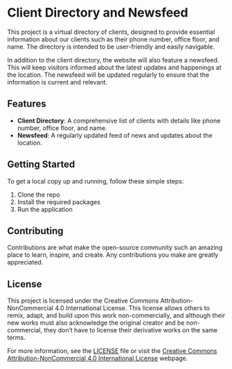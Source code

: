 # Client Directory and Newsfeed

This project is a virtual directory of clients, designed to provide essential information about our clients such as their phone number, office floor, and name. The directory is intended to be user-friendly and easily navigable.

In addition to the client directory, the website will also feature a newsfeed. This will keep visitors informed about the latest updates and happenings at the location. The newsfeed will be updated regularly to ensure that the information is current and relevant.

## Features

- **Client Directory**: A comprehensive list of clients with details like phone number, office floor, and name.
- **Newsfeed**: A regularly updated feed of news and updates about the location.

## Getting Started

To get a local copy up and running, follow these simple steps:

1. Clone the repo
2. Install the required packages
3. Run the application

## Contributing

Contributions are what make the open-source community such an amazing place to learn, inspire, and create. Any contributions you make are greatly appreciated.

## License

This project is licensed under the Creative Commons Attribution-NonCommercial 4.0 International License. This license allows others to remix, adapt, and build upon this work non-commercially, and although their new works must also acknowledge the original creator and be non-commercial, they don’t have to license their derivative works on the same terms.

For more information, see the [LICENSE](https://creativecommons.org/licenses/by-nc/4.0/) file or visit the [Creative Commons Attribution-NonCommercial 4.0 International License](https://creativecommons.org/licenses/by-nc/4.0/) webpage.